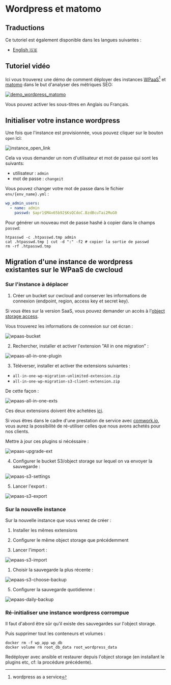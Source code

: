 # Wordpress et matomo

## Traductions

Ce tutoriel est également disponible dans les langues suivantes :
* [English 🇬🇧](../../wpaas_matomo.md)

## Tutoriel vidéo

Ici vous trouverez une démo de comment déployer des instances [WPaaS](../../../wpaas.md)[^1] et [matomo](../../../matomo.md) dans le but d'analyser des métriques SEO:

[![demo_wordpress_matomo](../../../img/demo_wordpress_matomo.png)](https://youtu.be/klVgXyELu10)

Vous pouvez activer les sous-titres en Anglais ou Français.

[^1]: wordpress as a service

## Initialiser votre instance wordpress

Une fois que l'instance est provisionnée, vous pouvez cliquer sur le bouton `open` ici:

![instance_open_link](../../../img/instance_open_link.png)

Cela va vous demander un nom d'utilisateur et mot de passe qui sont les suivants:

* utilisateur : `admin`
* mot de passe : `changeit`

Vous pouvez changer votre mot de passe dans le fichier `env/{env_name}.yml` :

```yaml
wp_admin_users:
  - name: admin
    passwd: $apr1$M4x65b92$KsQCdoC.BzdBcuTai2MuG0
```

Pour générer un nouveau mot de passe hashé à copier dans le champs `passwd`:

```shell
htpasswd -c .htpasswd.tmp admin
cat .htpasswd.tmp | cut -d ":" -f2 # copier la sortie de passwd
rm -rf .htpasswd.tmp
```

## Migration d'une instance de wordpress existantes sur le WPaaS de cwcloud

### Sur l'instance à déplacer

1. Créer un bucket sur cwcloud and conserver les informations de connexion (endpoint, region, access key et secret key).

Si vous êtes sur la version SaaS, vous pouvez demander un accès à l'[object storage access](../../../storage.md).

Vous trouverez les informations de connexion sur cet écran :

![wpaas-bucket](../../../img/wpaas-bucket.png)

2. Rechercher, installer et activer l'extension "All in one migration" :

![wpaas-all-in-one-plugin](../../../img/wpaas-all-in-one-plugin.png)

3. Téléverser, installer et activer the extensions suivantes :

* `all-in-one-wp-migration-unlimited-extension.zip`
* `all-in-one-wp-migration-s3-client-extension.zip`

De cette façon :

![wpaas-all-in-one-exts](../../../img/wpaas-all-in-one-exts.png)

Ces deux extensions doivent être achetées [ici](https://servmask.com/).

Si vous êtres dans le cadre d'une prestation de service avec [comwork.io](https://www.comwork.io), vous aurez la possibilité de ré-utiliser celles que nous avons achetés pour nos clients.

Mettre à jour ces plugins si nécéssaire :

![wpaas-upgrade-ext](../../../img/wpaas-upgrade-ext.png)

4. Configurer le bucket S3/object storage sur lequel on va envoyer la sauvegarde :

![wpaas-s3-settings](../../../img/wpaas-s3-settings.png)

5. Lancer l'export :

![wpaas-s3-export](../../../img/wpaas-s3-export.png)

### Sur la nouvelle instance

Sur la nouvelle instance que vous venez de créer : 

1. Installer les mêmes extensions

2. Configurer le même object storage que précédemment

3. Lancer l'import :

![wpaas-s3-import](../../../img/wpaas-s3-import.png)

1. Choisir la sauvegarde la plus récente :

![wpaas-s3-choose-backup](../../../img/wpaas-s3-choose-backup.png)

5. Configurer la sauvegarde quotidienne :

![wpaas-daily-backup](../../../img/wpaas-daily-backup.png)

### Ré-initialiser une instance wordpress corrompue

Il faut d'abord être sûr qu'il existe des sauvegardes sur l'object storage.

Puis supprimer tout les conteneurs et volumes :

```shell
docker rm -f wp_app wp_db
docker volume rm root_db_data root_wordpress_data
```

Redéployer avec ansible et restaurer depuis l'object storage (en installant le plugins etc, cf: la procédure précédente).
